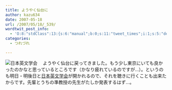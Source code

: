 ```yaml
---
title: ようやく仙台に
author: kazu634
date: 2007-05-18
url: /2007/05/18/_539/
wordtwit_post_info:
  - 'O:8:"stdClass":13:{s:6:"manual";b:0;s:11:"tweet_times";i:1;s:5:"delay";i:0;s:7:"enabled";i:1;s:10:"separation";s:2:"60";s:7:"version";s:3:"3.7";s:14:"tweet_template";b:0;s:6:"status";i:2;s:6:"result";a:0:{}s:13:"tweet_counter";i:2;s:13:"tweet_log_ids";a:1:{i:0;i:2953;}s:9:"hash_tags";a:0:{}s:8:"accounts";a:1:{i:0;s:7:"kazu634";}}'
categories:
  - つれづれ

---
```

<div class="section">
<p>
<a href="http://www.elsj.org/" onclick="__gaTracker('send', 'event', 'outbound-article', 'http://www.elsj.org/', '');" target="_blank"><img align="left" alt="日本英文学会" src="http://img.simpleapi.net/small/http://www.elsj.org/" border="0" /></a>
</p>
  
<p>
    　ようやく仙台に戻ってきました。もう少し東京にいても良かったのかなと思っているところです（かなり疲れているのですが…）。というのも明日・明後日と<a href="http://www.elsj.org/" onclick="__gaTracker('send', 'event', 'outbound-article', 'http://www.elsj.org/', '日本英文学会');" target="_blank">日本英文学会</a>が開かれるので、それを聴きに行くことも出来たからです。先輩とうちの準教授の先生がたしか発表するはず…。
</p>
</div>